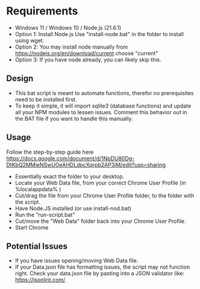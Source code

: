 # Requirements
- Windows 11 / Windows 10 / Node.js (21.6.1)
- Option 1: Install Node.js Use "install-node.bat" in the folder to install using wget.
- Option 2: You may install node manually from https://nodejs.org/en/download/current choose "current"
- Option 3: If you have node already, you can likely skip this.

## Design
- This bat script is meant to automate functions, therefor no prerequisites need to be installed first. 
- To keep it simple, it will import sqlite3 (database functions) and update all your NPM modules to lessen issues. Comment this behavior out in the BAT file if you want to handle this manually.

## Usage 
Follow the step-by-step guide here https://docs.google.com/document/d/1NpDU80Dg-DtKbQ2MMieNSwUOeAHDLdpcXqrpb2AP3iM/edit?usp=sharing
- Essentially exact the folder to your desktop.
- Locate your Web Data file, from your correct Chrome User Profile (in %localappdata% ) 
- Cut/drag the file from your Chrome User Profile folder, to the folder with the script.
- Have Node.JS installed (or use install-nod.bat)
- Run the "run-script.bat"
- Cut/move the "Web Data" folder back into your Chrome User Profile.
- Start Chrome

## Potential Issues
- If you have issues opening/moving Web Data file.
- If your Data.json file has formatting issues, the script may not function right. Check your data.json file by pasting into a JSON validator like: https://jsonlint.com/
